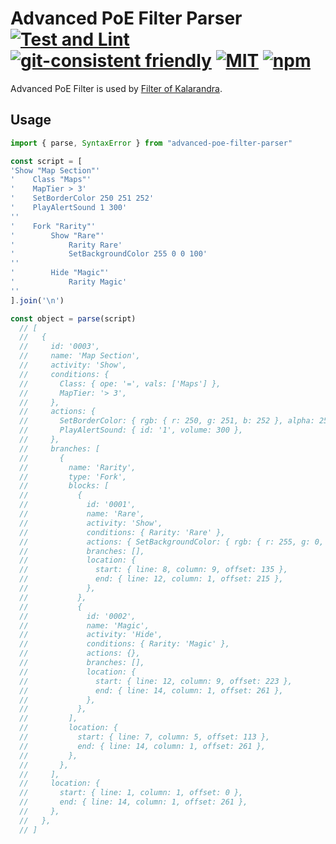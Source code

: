 # Advanced PoE Filter Parser [![Test and Lint](https://github.com/isuke/advanced-poe-filter-parser/actions/workflows/main.yml/badge.svg)](https://github.com/isuke/advanced-poe-filter-parser/actions/workflows/main.yml) [![git-consistent friendly](https://img.shields.io/badge/git--consistent-friendly-brightgreen.svg)](https://github.com/isuke/git-consistent) [![MIT](https://img.shields.io/github/license/mashape/apistatus.svg)](https://raw.githubusercontent.com/isuke/vscode-advanced-poe-filter/master/LICENSE) [![npm](https://img.shields.io/npm/v/advanced-poe-filter-parser.svg)](https://www.npmjs.com/package/advanced-poe-filter-parser)

Advanced PoE Filter is used by [Filter of Kalarandra](https://filter-of-kalandra.netlify.com/).

## Usage

```js
import { parse, SyntaxError } from "advanced-poe-filter-parser"

const script = [
'Show "Map Section"'
'    Class "Maps"'
'    MapTier > 3'
'    SetBorderColor 250 251 252'
'    PlayAlertSound 1 300'
''
'    Fork "Rarity"'
'        Show "Rare"'
'            Rarity Rare'
'            SetBackgroundColor 255 0 0 100'
''
'        Hide "Magic"'
'            Rarity Magic'
''
].join('\n')

const object = parse(script)
  // [
  //   {
  //     id: '0003',
  //     name: 'Map Section',
  //     activity: 'Show',
  //     conditions: {
  //       Class: { ope: '=', vals: ['Maps'] },
  //       MapTier: '> 3',
  //     },
  //     actions: {
  //       SetBorderColor: { rgb: { r: 250, g: 251, b: 252 }, alpha: 255 },
  //       PlayAlertSound: { id: '1', volume: 300 },
  //     },
  //     branches: [
  //       {
  //         name: 'Rarity',
  //         type: 'Fork',
  //         blocks: [
  //           {
  //             id: '0001',
  //             name: 'Rare',
  //             activity: 'Show',
  //             conditions: { Rarity: 'Rare' },
  //             actions: { SetBackgroundColor: { rgb: { r: 255, g: 0, b: 0 }, alpha: 100 } },
  //             branches: [],
  //             location: {
  //               start: { line: 8, column: 9, offset: 135 },
  //               end: { line: 12, column: 1, offset: 215 },
  //             },
  //           },
  //           {
  //             id: '0002',
  //             name: 'Magic',
  //             activity: 'Hide',
  //             conditions: { Rarity: 'Magic' },
  //             actions: {},
  //             branches: [],
  //             location: {
  //               start: { line: 12, column: 9, offset: 223 },
  //               end: { line: 14, column: 1, offset: 261 },
  //             },
  //           },
  //         ],
  //         location: {
  //           start: { line: 7, column: 5, offset: 113 },
  //           end: { line: 14, column: 1, offset: 261 },
  //         },
  //       },
  //     ],
  //     location: {
  //       start: { line: 1, column: 1, offset: 0 },
  //       end: { line: 14, column: 1, offset: 261 },
  //     },
  //   },
  // ]
```
